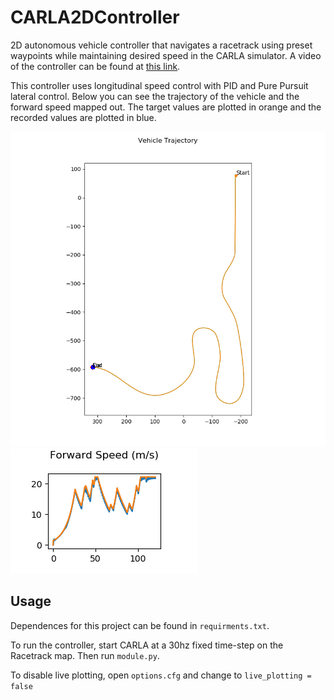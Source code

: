 # CARLA2DController
2D autonomous vehicle controller that navigates a racetrack using preset waypoints while maintaining desired speed in the CARLA simulator. A video of the controller can be found at [this link](https://www.youtube.com/watch?v=rB24rA7mKSE). 

This controller uses longitudinal speed control with PID and Pure Pursuit lateral control. Below you can see the trajectory of the vehicle and the forward speed mapped out. The target values are plotted in orange and the recorded values are plotted in blue. 

![trajectory](/images/trajectory.png)
![forward speed](/images/forward_speed.png)

## Usage
Dependences for this project can be found in ```requirments.txt```. 

To run the controller, start CARLA at a 30hz fixed time-step on the Racetrack map. Then run ```module.py```.

To disable live plotting, open ```options.cfg``` and change to ```live_plotting = false```
